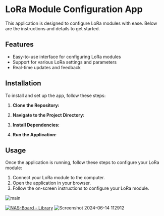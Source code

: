 # LoRa Module Configuration App

This application is designed to configure LoRa modules with ease. Below are the instructions and details to get started.

## Features
- Easy-to-use interface for configuring LoRa modules
- Support for various LoRa settings and parameters
- Real-time updates and feedback
## Installation

To install and set up the app, follow these steps:

1. **Clone the Repository:**


2. **Navigate to the Project Directory:**


3. **Install Dependencies:**


4. **Run the Application:**


## Usage

Once the application is running, follow these steps to configure your LoRa module:

1. Connect your LoRa module to the computer.
2. Open the application in your browser.
3. Follow the on-screen instructions to configure your LoRa module.

![main](https://github.com/Kechuuu/EBYTE-NAS/assets/117384007/9de86482-bc48-4058-a702-e1f61cd3596c)

[![NAS-Board - Library](https://img.shields.io/badge/EBYTE-Lora-blue)](https://)
![Screenshot 2024-06-14 112912](https://github.com/Kechuuu/EBYTE-NAS/assets/117384007/42470df9-05a7-4936-b3dc-5dda579206ba)
